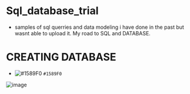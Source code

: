 # Sql_database_trial
- samples of sql querries and data modeling i have done in the past but wasnt able to upload it. My road to SQL and DATABASE.

# CREATING DATABASE

- ![#1589F0](https://placehold.co/15x15/1589F0/1589F0.png) `#1589F0`

![image](https://github.com/lois4801/Sql_database_trial/assets/96842662/a8c12859-1aee-4b3c-9b66-67632f2c1221)

